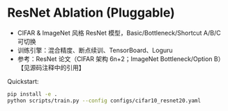 # ResNet Ablation (Pluggable)

- CIFAR & ImageNet 风格 ResNet 模型，Basic/Bottleneck/Shortcut A/B/C 可切换
- 训练引擎：混合精度、断点续训、TensorBoard、Loguru
- 参考：ResNet 论文（CIFAR 架构 6n+2；ImageNet Bottleneck/Option B）【见源码注释中的引用】

Quickstart:

```bash
pip install -e .
python scripts/train.py --config configs/cifar10_resnet20.yaml
```